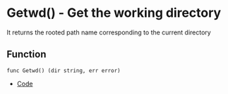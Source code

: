 # Getwd() - Get the working directory

It returns the rooted path name corresponding to the current directory

## Function

```
func Getwd() (dir string, err error) 
```

* [Code](https://golang.org/src/os/getwd.go?s=620:656#L16)
